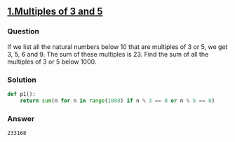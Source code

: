 ## **[1.Multiples of 3 and 5](https://projecteuler.net/problem=1)**

### Question
If we list all the natural numbers below 10 that are multiples of 3 or 5, we get 3, 5, 6 and 9. The sum of these multiples is 23.
Find the sum of all the multiples of 3 or 5 below 1000.

### Solution
```python
def p1():
    return sum(n for n in range(1000) if n % 3 == 0 or n % 5 == 0)
```

### Answer
`233168`
